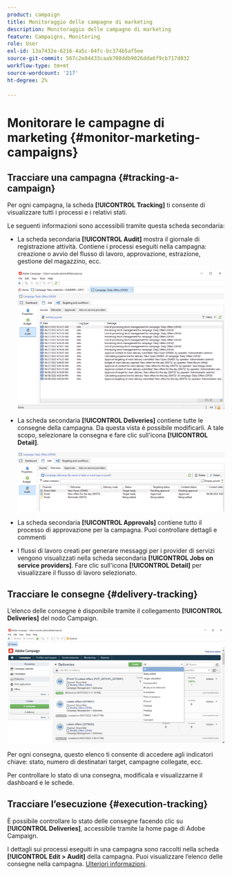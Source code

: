 ```yaml
---
product: campaign
title: Monitoraggio delle campagne di marketing
description: Monitoraggio delle campagne di marketing
feature: Campaigns, Monitoring
role: User
exl-id: 13a7432e-6216-4a5c-84fc-bc374b5af5ee
source-git-commit: 567c2e84433caab708ddb9026dda6f9cb717d032
workflow-type: tm+mt
source-wordcount: '217'
ht-degree: 2%

---
```


# Monitorare le campagne di marketing {#monitor-marketing-campaigns}

## Tracciare una campagna {#tracking-a-campaign}

Per ogni campagna, la scheda **[!UICONTROL Tracking]** ti consente di visualizzare tutti i processi e i relativi stati.

Le seguenti informazioni sono accessibili tramite questa scheda secondaria:

* La scheda secondaria **[!UICONTROL Audit]** mostra il giornale di registrazione attività. Contiene i processi eseguiti nella campagna: creazione o avvio del flusso di lavoro, approvazione, estrazione, gestione del magazzino, ecc.

  ![](assets/campaign-audit-tab.png)

* La scheda secondaria **[!UICONTROL Deliveries]** contiene tutte le consegne della campagna. Da questa vista è possibile modificarli. A tale scopo, selezionare la consegna e fare clic sull&#39;icona **[!UICONTROL Detail]**.

  ![](assets/campaign-delivery-tab.png)

* La scheda secondaria **[!UICONTROL Approvals]** contiene tutto il processo di approvazione per la campagna. Puoi controllare dettagli e commenti

* I flussi di lavoro creati per generare messaggi per i provider di servizi vengono visualizzati nella scheda secondaria **[!UICONTROL Jobs on service providers]**. Fare clic sull&#39;icona **[!UICONTROL Detail]** per visualizzare il flusso di lavoro selezionato.

## Tracciare le consegne {#delivery-tracking}

L’elenco delle consegne è disponibile tramite il collegamento **[!UICONTROL Deliveries]** del nodo Campaign.

![](assets/filter-deliveries-from-homepage.png)

Per ogni consegna, questo elenco ti consente di accedere agli indicatori chiave: stato, numero di destinatari target, campagne collegate, ecc.

Per controllare lo stato di una consegna, modificala e visualizzarne il dashboard e le schede.

<!--
>[!NOTE]
>
>Information concerning delivery details is available in [this section](../../delivery/using/about-message-tracking.md) section.
-->

## Tracciare l’esecuzione {#execution-tracking}

È possibile controllare lo stato delle consegne facendo clic su **[!UICONTROL Deliveries]**, accessibile tramite la home page di Adobe Campaign.

I dettagli sui processi eseguiti in una campagna sono raccolti nella scheda **[!UICONTROL Edit > Audit]** della campagna. Puoi visualizzare l’elenco delle consegne nella campagna. [Ulteriori informazioni](#tracking-a-campaign).

